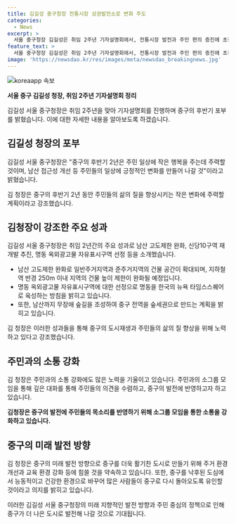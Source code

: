 ```yaml
---
title: 김길성 중구청장 전통시장 상권발전소로 변화 주도
categories:
  - News
excerpt: >
  서울 중구청장 김길성은 취임 2주년 기자설명회에서, 전통시장 발전과 주민 편의 증진에 초점을 맞추겠다고 밝혔습니다. 남산 접근성 향상, 도시 공간의 해결해야 할 문제 등에 주력하여 도시의 큰 틀을 재정립했으며, 후반기 2년은 주민들의 작은 행복을 위한 노력에 집중할 계획이라고 언급했습니다. 또한, 명동을 한국의 뉴욕 타임스스퀘어로 만들고자 하는 계획과 주민과의 소통, 중구의 인구 유입 활성화 등에 대한 포부를 전하며, 주민들과의 신뢰와 공감대 형성을 강조했습니다.
feature_text: >
  서울 중구청장 김길성은 취임 2주년 기자설명회에서, 전통시장 발전과 주민 편의 증진에 초점을 맞추겠다고 밝혔습니다. 남산 접근성 향상, 도시 공간의 해결해야 할 문제 등에 주력하여 도시의 큰 틀을 재정립했으며, 후반기 2년은 주민들의 작은 행복을 위한 노력에 집중할 계획이라고 언급했습니다. 또한, 명동을 한국의 뉴욕 타임스스퀘어로 만들고자 하는 계획과 주민과의 소통, 중구의 인구 유입 활성화 등에 대한 포부를 전하며, 주민들과의 신뢰와 공감대 형성을 강조했습니다.
image: 'https://newsdao.kr/res/images/meta/newsdao_breakingnews.jpg'
---
```


<p><img src="https://newsdao.kr/res/images/meta/newsdao_breakingnews.jpg" alt="koreaapp 속보" /></p>

<p><b>서울 중구 김길성 청장, 취임 2주년 기자설명회 정리</b></p>

<p>김길성 서울 중구청장은 취임 2주년을 맞아 기자설명회를 진행하며 중구의 후반기 포부를 밝혔습니다. 이에 대한 자세한 내용을 알아보도록 하겠습니다.</p>

<h2 data-ke-size="size26">김길성 청장의 포부</h2>

<p>김길성 서울 중구청장은 "중구의 후반기 2년은 주민 일상에 작은 행복을 주는데 주력할 것이며, 남산 접근성 개선 등 주민들의 일상에 긍정적인 변화를 만들어 나갈 것"이라고 밝혔습니다.</p>

<p data-ke-size="size16">김 청장은 중구의 후반기 2년 동안 주민들의 삶의 질을 향상시키는 작은 변화에 주력할 계획이라고 강조했습니다.</p>

<h2 data-ke-size="size26">김청장이 강조한 주요 성과</h2>

<p>김길성 서울 중구청장은 취임 2년간의 주요 성과로 남산 고도제한 완화, 신당10구역 재개발 추진, 명동 옥외광고물 자유표시구역 선정 등을 소개했습니다.</p>

<ul>
<li>남산 고도제한 완화로 일반주거지역과 준주거지역의 건물 공간이 확대되며, 지하철역 반경 250m 이내 지역의 건물 높이 제한이 완화될 예정입니다.</li>
<li>명동 옥외광고물 자유표시구역에 대한 선정으로 명동을 한국의 뉴욕 타임스스퀘어로 육성하는 방침을 밝히고 있습니다.</li>
<li>또한, 남산까지 무장애 숲길을 조성하여 중구 전역을 숲세권으로 만드는 계획을 밝히고 있습니다.</li>
</ul>

<p data-ke-size="size16">김 청장은 이러한 성과들을 통해 중구의 도시재생과 주민들의 삶의 질 향상을 위해 노력하고 있다고 강조했습니다.</p>

<h2 data-ke-size="size26">주민과의 소통 강화</h2>

<p>김 청장은 주민과의 소통 강화에도 많은 노력을 기울이고 있습니다. 주민과의 소그룹 모임을 통해 깊은 대화를 통해 주민들의 의견을 수렴하고, 중구의 발전에 반영하고자 하고 있습니다.</p>

<p><td style="text-align: center; height: 17px;"><b>김청장은 중구의 발전에 주민들의 목소리를 반영하기 위해 소그룹 모임을 통한 소통을 강화하고 있습니다.</b></td></p>

<h2 data-ke-size="size26">중구의 미래 발전 방향</h2>

<p>김 청장은 중구의 미래 발전 방향으로 중구를 더욱 활기찬 도시로 만들기 위해 주거 환경 개선과 교육 환경 강화 등에 힘쓸 것을 약속하고 있습니다. 또한, 중구를 낙후된 도심에서 능동적이고 건강한 환경으로 바꾸어 많은 사람들이 중구로 다시 돌아오도록 유인할 것이라고 의지를 밝히고 있습니다.</p>

<p>이러한 김길성 서울 중구청장의 미래 지향적인 발전 방향과 주민 중심의 정책으로 인해 중구가 더 나은 도시로 발전해 나갈 것으로 기대됩니다.</p>

